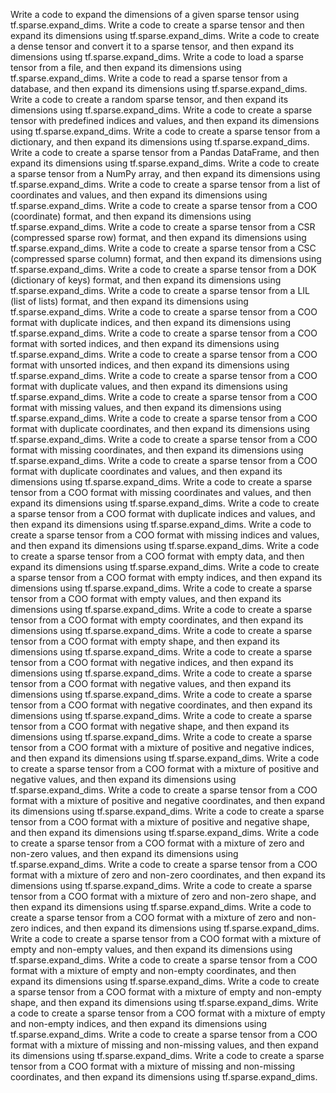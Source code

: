 Write a code to expand the dimensions of a given sparse tensor using tf.sparse.expand_dims.
Write a code to create a sparse tensor and then expand its dimensions using tf.sparse.expand_dims.
Write a code to create a dense tensor and convert it to a sparse tensor, and then expand its dimensions using tf.sparse.expand_dims.
Write a code to load a sparse tensor from a file, and then expand its dimensions using tf.sparse.expand_dims.
Write a code to read a sparse tensor from a database, and then expand its dimensions using tf.sparse.expand_dims.
Write a code to create a random sparse tensor, and then expand its dimensions using tf.sparse.expand_dims.
Write a code to create a sparse tensor with predefined indices and values, and then expand its dimensions using tf.sparse.expand_dims.
Write a code to create a sparse tensor from a dictionary, and then expand its dimensions using tf.sparse.expand_dims.
Write a code to create a sparse tensor from a Pandas DataFrame, and then expand its dimensions using tf.sparse.expand_dims.
Write a code to create a sparse tensor from a NumPy array, and then expand its dimensions using tf.sparse.expand_dims.
Write a code to create a sparse tensor from a list of coordinates and values, and then expand its dimensions using tf.sparse.expand_dims.
Write a code to create a sparse tensor from a COO (coordinate) format, and then expand its dimensions using tf.sparse.expand_dims.
Write a code to create a sparse tensor from a CSR (compressed sparse row) format, and then expand its dimensions using tf.sparse.expand_dims.
Write a code to create a sparse tensor from a CSC (compressed sparse column) format, and then expand its dimensions using tf.sparse.expand_dims.
Write a code to create a sparse tensor from a DOK (dictionary of keys) format, and then expand its dimensions using tf.sparse.expand_dims.
Write a code to create a sparse tensor from a LIL (list of lists) format, and then expand its dimensions using tf.sparse.expand_dims.
Write a code to create a sparse tensor from a COO format with duplicate indices, and then expand its dimensions using tf.sparse.expand_dims.
Write a code to create a sparse tensor from a COO format with sorted indices, and then expand its dimensions using tf.sparse.expand_dims.
Write a code to create a sparse tensor from a COO format with unsorted indices, and then expand its dimensions using tf.sparse.expand_dims.
Write a code to create a sparse tensor from a COO format with duplicate values, and then expand its dimensions using tf.sparse.expand_dims.
Write a code to create a sparse tensor from a COO format with missing values, and then expand its dimensions using tf.sparse.expand_dims.
Write a code to create a sparse tensor from a COO format with duplicate coordinates, and then expand its dimensions using tf.sparse.expand_dims.
Write a code to create a sparse tensor from a COO format with missing coordinates, and then expand its dimensions using tf.sparse.expand_dims.
Write a code to create a sparse tensor from a COO format with duplicate coordinates and values, and then expand its dimensions using tf.sparse.expand_dims.
Write a code to create a sparse tensor from a COO format with missing coordinates and values, and then expand its dimensions using tf.sparse.expand_dims.
Write a code to create a sparse tensor from a COO format with duplicate indices and values, and then expand its dimensions using tf.sparse.expand_dims.
Write a code to create a sparse tensor from a COO format with missing indices and values, and then expand its dimensions using tf.sparse.expand_dims.
Write a code to create a sparse tensor from a COO format with empty data, and then expand its dimensions using tf.sparse.expand_dims.
Write a code to create a sparse tensor from a COO format with empty indices, and then expand its dimensions using tf.sparse.expand_dims.
Write a code to create a sparse tensor from a COO format with empty values, and then expand its dimensions using tf.sparse.expand_dims.
Write a code to create a sparse tensor from a COO format with empty coordinates, and then expand its dimensions using tf.sparse.expand_dims.
Write a code to create a sparse tensor from a COO format with empty shape, and then expand its dimensions using tf.sparse.expand_dims.
Write a code to create a sparse tensor from a COO format with negative indices, and then expand its dimensions using tf.sparse.expand_dims.
Write a code to create a sparse tensor from a COO format with negative values, and then expand its dimensions using tf.sparse.expand_dims.
Write a code to create a sparse tensor from a COO format with negative coordinates, and then expand its dimensions using tf.sparse.expand_dims.
Write a code to create a sparse tensor from a COO format with negative shape, and then expand its dimensions using tf.sparse.expand_dims.
Write a code to create a sparse tensor from a COO format with a mixture of positive and negative indices, and then expand its dimensions using tf.sparse.expand_dims.
Write a code to create a sparse tensor from a COO format with a mixture of positive and negative values, and then expand its dimensions using tf.sparse.expand_dims.
Write a code to create a sparse tensor from a COO format with a mixture of positive and negative coordinates, and then expand its dimensions using tf.sparse.expand_dims.
Write a code to create a sparse tensor from a COO format with a mixture of positive and negative shape, and then expand its dimensions using tf.sparse.expand_dims.
Write a code to create a sparse tensor from a COO format with a mixture of zero and non-zero values, and then expand its dimensions using tf.sparse.expand_dims.
Write a code to create a sparse tensor from a COO format with a mixture of zero and non-zero coordinates, and then expand its dimensions using tf.sparse.expand_dims.
Write a code to create a sparse tensor from a COO format with a mixture of zero and non-zero shape, and then expand its dimensions using tf.sparse.expand_dims.
Write a code to create a sparse tensor from a COO format with a mixture of zero and non-zero indices, and then expand its dimensions using tf.sparse.expand_dims.
Write a code to create a sparse tensor from a COO format with a mixture of empty and non-empty values, and then expand its dimensions using tf.sparse.expand_dims.
Write a code to create a sparse tensor from a COO format with a mixture of empty and non-empty coordinates, and then expand its dimensions using tf.sparse.expand_dims.
Write a code to create a sparse tensor from a COO format with a mixture of empty and non-empty shape, and then expand its dimensions using tf.sparse.expand_dims.
Write a code to create a sparse tensor from a COO format with a mixture of empty and non-empty indices, and then expand its dimensions using tf.sparse.expand_dims.
Write a code to create a sparse tensor from a COO format with a mixture of missing and non-missing values, and then expand its dimensions using tf.sparse.expand_dims.
Write a code to create a sparse tensor from a COO format with a mixture of missing and non-missing coordinates, and then expand its dimensions using tf.sparse.expand_dims.